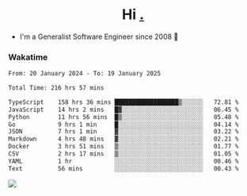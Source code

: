 <h1 align="center">Hi <a href="https://www.hackerrank.com/erasmosaraujo">.</a></h1>
 
- I'm a Generalist Software Engineer  since 2008 🚀
<!--  
<p align="left">
  <a href="https://github.com/erasmosoares/github-readme-stats">
    <img
      align="center"
      src="https://github-readme-stats.vercel.app/api/top-langs/?username=erasmosoares&theme=radical&layout=compact"
    />
  </a>
  <a href="https://github.com/erasmosoares/github-readme-stats">
    [![Harlok's WakaTime stats](https://github-readme-stats.vercel.app/api/wakatime?username=ffflabs)](https://github.com/anuraghazra/github-readme-stats)
  </a>
</p>

<!--
 ### Repo 
 
<p align="left">
 <a href="https://github.com/erasmosoares/github-readme-stats">
    <img
      align="center"
      height="165"
      src="https://github-readme-stats.vercel.app/api/pin?username=erasmosoares&repo=sample-node&title_color=fff&icon_color=f9f9f9&text_color=9f9f9f&bg_color=151515"
    />
  </a>
  <a href="https://github.com/erasmosoares/github-readme-stats">
    <img
      align="center"
      height="165"
      src="https://github-readme-stats.vercel.app/api/pin?username=erasmosoares&repo=sample-node&title_color=fff&icon_color=f9f9f9&text_color=9f9f9f&bg_color=151515"
    />
  </a>
</p>
-->

 ### Wakatime 

<!--START_SECTION:waka-->

```txt
From: 20 January 2024 - To: 19 January 2025

Total Time: 216 hrs 57 mins

TypeScript    158 hrs 36 mins ██████████████████▒░░░░░░   72.81 %
JavaScript    14 hrs 2 mins   █▓░░░░░░░░░░░░░░░░░░░░░░░   06.45 %
Python        11 hrs 56 mins  █▒░░░░░░░░░░░░░░░░░░░░░░░   05.48 %
Go            9 hrs 1 min     █░░░░░░░░░░░░░░░░░░░░░░░░   04.14 %
JSON          7 hrs 1 min     ▓░░░░░░░░░░░░░░░░░░░░░░░░   03.22 %
Markdown      4 hrs 48 mins   ▓░░░░░░░░░░░░░░░░░░░░░░░░   02.21 %
Docker        3 hrs 51 mins   ▒░░░░░░░░░░░░░░░░░░░░░░░░   01.77 %
CSV           2 hrs 17 mins   ▒░░░░░░░░░░░░░░░░░░░░░░░░   01.05 %
YAML          1 hr            ░░░░░░░░░░░░░░░░░░░░░░░░░   00.46 %
Text          56 mins         ░░░░░░░░░░░░░░░░░░░░░░░░░   00.43 %
```

<!--END_SECTION:waka-->

![](https://komarev.com/ghpvc/?username=erasmosoares&color=brightgreen)
